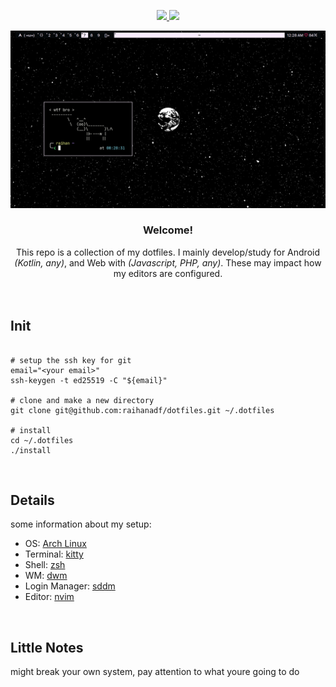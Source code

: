 <div align="center">

<!-- BADGES -->
   <p></p>
   <a href="https://github.com/raihanadf/dotfiles/stargazers">
      <img src="https://img.shields.io/github/stars/raihanadf/dotfiles?color=181926&labelColor=0A0D0F&style=for-the-badge">
   </a>
   <a href="https://github.com/raihanadf/dotfiles/">
      <img src="https://img.shields.io/github/repo-size/raihanadf/dotfiles?color=181926&labelColor=0A0D0F&style=for-the-badge">
  </a>
</div>

<p></p>

![arch](config/screenshot.png)

<div align="center">

<h3><b>Welcome!</b></h3> 
This repo is a collection of my dotfiles. I mainly develop/study for Android <i>(Kotlin, any)</i>, and Web with <i>(Javascript, PHP, any)</i>. These may impact how my editors are configured.

</div>

<br/>
<br/>

## Init

```shell script

# setup the ssh key for git
email="<your email>"
ssh-keygen -t ed25519 -C "${email}"

# clone and make a new directory
git clone git@github.com:raihanadf/dotfiles.git ~/.dotfiles

# install
cd ~/.dotfiles
./install

```

<br/>

## Details

some information about my setup:

- OS: [Arch Linux](https://archlinux.org/)
- Terminal: [kitty](https://github.com/kovidgoyal/kitty)
- Shell: [zsh](https://www.zsh.org/)
- WM: [dwm](https://github.com/raihanadf/dwm)
- Login Manager: [sddm](https://wiki.archlinux.org/title/SDDM)
- Editor: [nvim](https://github.com/neovim/neovim)

<br/>

## Little Notes

might break your own system, pay attention to what youre going to do 
